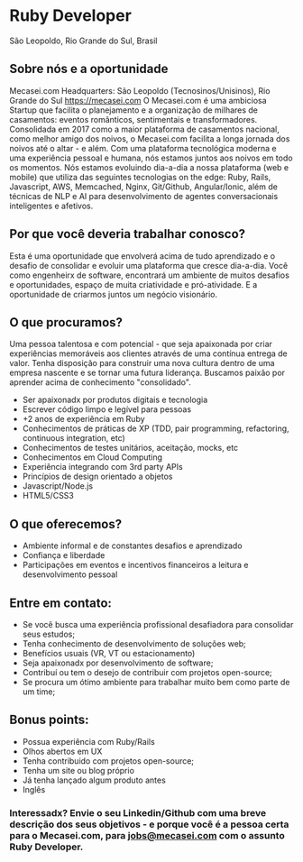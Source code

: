 # Ruby Developer
São Leopoldo, Rio Grande do Sul, Brasil

## Sobre nós e a oportunidade
Mecasei.com
Headquarters: São Leopoldo (Tecnosinos/Unisinos), Rio Grande do Sul
https://mecasei.com
O Mecasei.com é uma ambiciosa Startup que facilita o planejamento e a organização de milhares de casamentos: eventos românticos, sentimentais e transformadores. Consolidada em 2017 como a maior plataforma de casamentos nacional, como melhor amigo dos noivos, o Mecasei.com facilita a longa jornada dos noivos até o altar - e além. Com uma plataforma tecnológica moderna e uma experiência pessoal e humana, nós estamos juntos aos noivos em todo os momentos.
Nós estamos evoluindo dia-a-dia a nossa plataforma (web e mobile) que utiliza das seguintes tecnologias on the edge: Ruby, Rails, Javascript, AWS, Memcached, Nginx, Git/Github, Angular/Ionic, além de técnicas de NLP e AI para desenvolvimento de agentes conversacionais inteligentes e afetivos.

## Por que você deveria trabalhar conosco?
Esta é uma oportunidade que envolverá acima de tudo aprendizado e o desafio de consolidar e evoluir uma plataforma que cresce dia-a-dia. Você como engenheirx de software, encontrará um ambiente de muitos desafios e oportunidades, espaço de muita criatividade e pró-atividade. E a oportunidade de criarmos juntos um negócio visionário. 

## O que procuramos?
Uma pessoa talentosa e com potencial - que seja apaixonada por criar experiências memoráveis aos clientes através de uma contínua entrega de valor. Tenha disposição para construir uma nova cultura dentro de uma empresa nascente e se tornar uma futura liderança. Buscamos paixão por aprender acima de conhecimento "consolidado".

- Ser apaixonadx por produtos digitais e tecnologia
- Escrever código limpo e legível para pessoas
- +2 anos de experiência  em Ruby
- Conhecimentos de práticas de XP (TDD, pair programming, refactoring, continuous integration, etc)
- Conhecimentos de testes unitários, aceitação, mocks, etc
- Conhecimentos em Cloud Computing
- Experiência integrando com 3rd party APIs
- Princípios de design orientado a objetos
- Javascript/Node.js
- HTML5/CSS3

## O que oferecemos?
- Ambiente informal e de constantes desafios e aprendizado
- Confiança e liberdade
- Participações em eventos e incentivos financeiros a leitura e desenvolvimento pessoal

## Entre em contato:
- Se você busca uma experiência profissional desafiadora para consolidar seus estudos;
- Tenha conhecimento de desenvolvimento de soluções web;
- Benefícios usuais (VR, VT ou estacionamento)
- Seja apaixonadx por desenvolvimento de software;
- Contribuí ou tem o desejo de contribuir com projetos open-source;
- Se procura um ótimo ambiente para trabalhar muito bem como parte de um time;

## Bonus points:
- Possua experiência com Ruby/Rails
- Olhos abertos em UX
- Tenha contribuido com projetos open-source;
- Tenha um site ou blog próprio
- Já tenha lançado algum produto antes
- Inglês

### Interessadx? Envie o seu Linkedin/Github com uma breve descrição dos seus objetivos - e porque você é a pessoa certa para o Mecasei.com, para jobs@mecasei.com com o assunto Ruby Developer.
